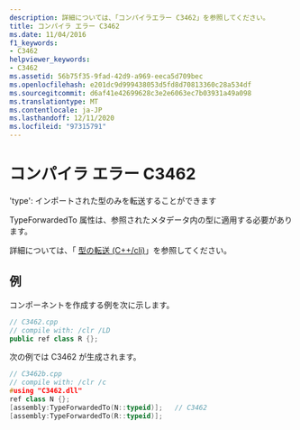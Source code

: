 ```yaml
---
description: 詳細については、「コンパイラエラー C3462」を参照してください。
title: コンパイラ エラー C3462
ms.date: 11/04/2016
f1_keywords:
- C3462
helpviewer_keywords:
- C3462
ms.assetid: 56b75f35-9fad-42d9-a969-eeca5d709bec
ms.openlocfilehash: e201dc9d999438053d5fd8d70813360c28a534df
ms.sourcegitcommit: d6af41e42699628c3e2e6063ec7b03931a49a098
ms.translationtype: MT
ms.contentlocale: ja-JP
ms.lasthandoff: 12/11/2020
ms.locfileid: "97315791"
---
```

# <a name="compiler-error-c3462"></a>コンパイラ エラー C3462

'type': インポートされた型のみを転送することができます

TypeForwardedTo 属性は、参照されたメタデータ内の型に適用する必要があります。

詳細については、「 [型の転送 (C++/cli)](../../extensions/type-forwarding-cpp-cli.md)」を参照してください。

## <a name="examples"></a>例

コンポーネントを作成する例を次に示します。

```cpp
// C3462.cpp
// compile with: /clr /LD
public ref class R {};
```

次の例では C3462 が生成されます。

```cpp
// C3462b.cpp
// compile with: /clr /c
#using "C3462.dll"
ref class N {};
[assembly:TypeForwardedTo(N::typeid)];   // C3462
[assembly:TypeForwardedTo(R::typeid)];
```

